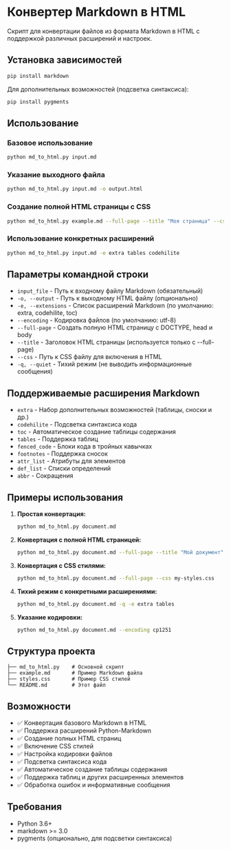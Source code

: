 # Конвертер Markdown в HTML

Скрипт для конвертации файлов из формата Markdown в HTML с поддержкой различных расширений и настроек.

## Установка зависимостей

```bash
pip install markdown
```

Для дополнительных возможностей (подсветка синтаксиса):
```bash
pip install pygments
```

## Использование

### Базовое использование
```bash
python md_to_html.py input.md
```

### Указание выходного файла
```bash
python md_to_html.py input.md -o output.html
```

### Создание полной HTML страницы с CSS
```bash
python md_to_html.py example.md --full-page --title "Моя страница" --css styles.css
```

### Использование конкретных расширений
```bash
python md_to_html.py input.md -e extra tables codehilite
```

## Параметры командной строки

- `input_file` - Путь к входному файлу Markdown (обязательный)
- `-o, --output` - Путь к выходному HTML файлу (опционально)
- `-e, --extensions` - Список расширений Markdown (по умолчанию: extra, codehilite, toc)
- `--encoding` - Кодировка файлов (по умолчанию: utf-8)
- `--full-page` - Создать полную HTML страницу с DOCTYPE, head и body
- `--title` - Заголовок HTML страницы (используется только с --full-page)
- `--css` - Путь к CSS файлу для включения в HTML
- `-q, --quiet` - Тихий режим (не выводить информационные сообщения)

## Поддерживаемые расширения Markdown

- `extra` - Набор дополнительных возможностей (таблицы, сноски и др.)
- `codehilite` - Подсветка синтаксиса кода
- `toc` - Автоматическое создание таблицы содержания
- `tables` - Поддержка таблиц
- `fenced_code` - Блоки кода в тройных кавычках
- `footnotes` - Поддержка сносок
- `attr_list` - Атрибуты для элементов
- `def_list` - Списки определений
- `abbr` - Сокращения

## Примеры использования

1. **Простая конвертация:**
   ```bash
   python md_to_html.py document.md
   ```

2. **Конвертация с полной HTML страницей:**
   ```bash
   python md_to_html.py document.md --full-page --title "Мой документ"
   ```

3. **Конвертация с CSS стилями:**
   ```bash
   python md_to_html.py document.md --full-page --css my-styles.css
   ```

4. **Тихий режим с конкретными расширениями:**
   ```bash
   python md_to_html.py document.md -q -e extra tables
   ```

5. **Указание кодировки:**
   ```bash
   python md_to_html.py document.md --encoding cp1251
   ```

## Структура проекта

```
├── md_to_html.py    # Основной скрипт
├── example.md       # Пример Markdown файла
├── styles.css       # Пример CSS стилей
└── README.md        # Этот файл
```

## Возможности

- ✅ Конвертация базового Markdown в HTML
- ✅ Поддержка расширений Python-Markdown
- ✅ Создание полных HTML страниц
- ✅ Включение CSS стилей
- ✅ Настройка кодировки файлов
- ✅ Подсветка синтаксиса кода
- ✅ Автоматическое создание таблицы содержания
- ✅ Поддержка таблиц и других расширенных элементов
- ✅ Обработка ошибок и информативные сообщения

## Требования

- Python 3.6+
- markdown >= 3.0
- pygments (опционально, для подсветки синтаксиса)
